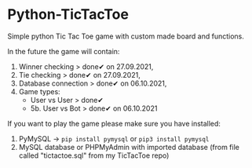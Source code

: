 # Python-TicTacToe
Simple python Tic Tac Toe game with custom made board and functions.

In the future the game will contain:
1. Winner checking > done✔ on 27.09.2021,
2. Tie checking > done✔ on 27.09.2021,
3. Database connection > done✔ on 06.10.2021,
5. Game types:
    - User vs User > done✔
    - 5b. User vs Bot > done✔ on 06.10.2021

If you want to play the game please make sure you have installed:
1. PyMySQL -> `pip install pymysql` or `pip3 install pymysql`
2. MySQL database or PHPMyAdmin with imported database (from file called "tictactoe.sql" from my TicTacToe repo) 
